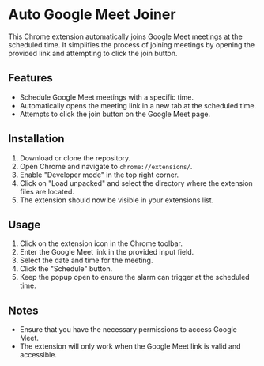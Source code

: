 # Auto Google Meet Joiner

This Chrome extension automatically joins Google Meet meetings at the scheduled time. It simplifies the process of joining meetings by opening the provided link and attempting to click the join button.

## Features

- Schedule Google Meet meetings with a specific time.
- Automatically opens the meeting link in a new tab at the scheduled time.
- Attempts to click the join button on the Google Meet page.

## Installation

1. Download or clone the repository.
2. Open Chrome and navigate to `chrome://extensions/`.
3. Enable "Developer mode" in the top right corner.
4. Click on "Load unpacked" and select the directory where the extension files are located.
5. The extension should now be visible in your extensions list.

## Usage

1. Click on the extension icon in the Chrome toolbar.
2. Enter the Google Meet link in the provided input field.
3. Select the date and time for the meeting.
4. Click the "Schedule" button.
5. Keep the popup open to ensure the alarm can trigger at the scheduled time.

## Notes

- Ensure that you have the necessary permissions to access Google Meet.
- The extension will only work when the Google Meet link is valid and accessible.